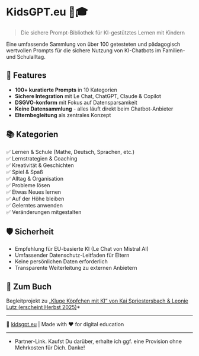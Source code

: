 # KidsGPT.eu 🤖🎓

> Die sichere Prompt-Bibliothek für KI-gestütztes Lernen mit Kindern

Eine umfassende Sammlung von über 100 getesteten und pädagogisch wertvollen Prompts für die sichere Nutzung von KI-Chatbots im Familien- und Schulalltag.

## 🌟 Features

- **100+ kuratierte Prompts** in 10 Kategorien
- **Sichere Integration** mit Le Chat, ChatGPT, Claude & Copilot  
- **DSGVO-konform** mit Fokus auf Datensparsamkeit
- **Keine Datensammlung** - alles läuft direkt beim Chatbot-Anbieter
- **Elternbegleitung** als zentrales Konzept

## 📚 Kategorien

✅ Lernen & Schule (Mathe, Deutsch, Sprachen, etc.)  
✅ Lernstrategien & Coaching  
✅ Kreativität & Geschichten  
✅ Spiel & Spaß  
✅ Alltag & Organisation  
✅ Probleme lösen  
✅ Etwas Neues lernen  
✅ Auf der Höhe bleiben  
✅ Gelerntes anwenden  
✅ Veränderungen mitgestalten  

## 🛡️ Sicherheit

- Empfehlung für EU-basierte KI (Le Chat von Mistral AI)
- Umfassender Datenschutz-Leitfaden für Eltern
- Keine persönlichen Daten erforderlich
- Transparente Weiterleitung zu externen Anbietern

## 📖 Zum Buch

Begleitprojekt zu [„Kluge Köpfchen mit KI“ von Kai Spriestersbach & Leonie Lutz (erscheint Herbst 2025)](https://kai.im/kidsgpt-buch)*

---

🔗 [kidsgpt.eu](https://kidsgpt.eu) | Made with ❤️ for digital education

---

* Partner-Link. Kaufst Du darüber, erhalte ich ggf. eine Provision ohne Mehrkosten für Dich. Danke!
